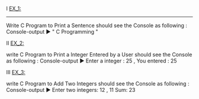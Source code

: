 Ⅰ [EX_1:](https://github.com/Moataz-Elhawary/Mastering-Embedded-System/blob/master/Unit_2_C_Programming/1_C_Basics/Assignments/EX_1.c)
______________
Write C Program to Print a Sentence
should see the Console as following :  
Console-output ▶ " C Programming "

Ⅱ [EX_2:](https://github.com/Moataz-Elhawary/Mastering-Embedded-System/blob/master/Unit_2_C_Programming/1_C_Basics/Assignments/EX_2.c)

write C Program to Print a Integer Entered by a User
should see the Console as following : 
Console-output ▶  Enter a integer : 25  , You entered : 25

Ⅲ [EX_3:](https://github.com/Moataz-Elhawary/Mastering-Embedded-System/blob/master/Unit_2_C_Programming/1_C_Basics/Assignments/EX_3.c)

write C Program to Add Two Integers
should see the Console as following :  
Console-output ▶ Enter two integers: 12 , 11    Sum: 23


